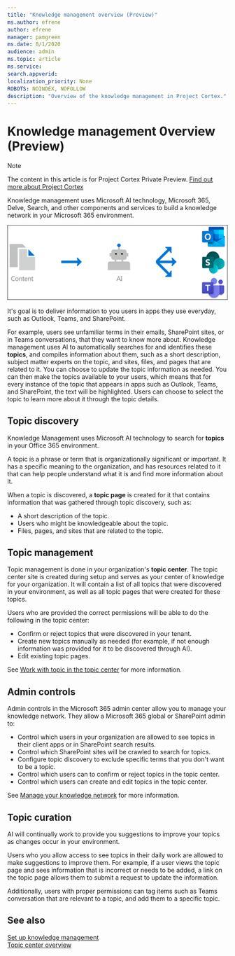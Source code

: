 ```yaml
---
title: "Knowledge management overview (Preview)"
ms.author: efrene
author: efrene
manager: pamgreen
ms.date: 8/1/2020
audience: admin
ms.topic: article
ms.service: 
search.appverid: 
localization_priority: None
ROBOTS: NOINDEX, NOFOLLOW
description: "Overview of the knowledge management in Project Cortex."
---
```


# Knowledge management 0verview (Preview)

> [!Note] 
> The content in this article is for Project Cortex Private Preview. [Find out more about Project Cortex](https://aka.ms/projectcortex) 

Knowledge management uses Microsoft AI technology, Microsoft 365, Delve, Search, and other components and services to build a knowledge network in your Microsoft 365 environment. 

   ![Knowledge Management flow](../media/content-understanding/knowledge-management-flowchart.png) </br> 

It's goal is to deliver information to you users in apps they use everyday, such as Outlook, Teams, and SharePoint.

For example, users see unfamiliar terms in their emails, SharePoint sites, or in Teams conversations, that they want to know more about. Knowledge management uses AI to automatically searches for and identifies these **topics**, and compiles information about them, such as a short description, subject matter experts on the topic, and sites, files, and pages that are related to it. You can choose to update the topic information as needed. You can then make the topics available to your users, which means that for every instance of the topic that appears in apps such as Outlook, Teams, and SharePoint, the text will be highlighted. Users can choose to select the topic to learn more about it through the topic details.


## Topic discovery

Knowledge Management uses Microsoft AI technology to search for **topics** in your Office 365 environment.

A topic is a phrase or term that is organizationally significant or important. It has a specific meaning to the organization, and has resources related to it that can help people understand what it is and find more information about it.

When a topic is discovered, a **topic page** is created for it that contains information that was gathered through topic discovery, such as:

- A short description of the topic.
- Users who might be knowledgeable about the topic.
- Files, pages, and sites that are related to the topic.


## Topic management

Topic management is done in your organization's **topic center**. The topic center site is created during setup and serves as your center of knowledge for your organization. It will contain a list of all topics that were discovered in your environment, as well as all topic pages that were created for these topics. 

Users who are provided the correct permissions will be able to do the following in the topic center:

- Confirm or reject topics that were discovered in your tenant.
- Create new topics manually as needed (for example, if not enough information was provided for it to be discovered through AI).
- Edit existing topic pages.</br>

See [Work with topic in the topic center](work-with-topics.md) for more information.  


## Admin controls

Admin controls in the Microsoft 365 admin center  allow you to manage your knowledge network. They allow a Microsoft 365 global or SharePoint admin to:

- Control which users in your organization are allowed to see topics in their client apps or in SharePoint search results.
- Control which SharePoint sites will be crawled to search for topics.
- Configure topic discovery to exclude specific terms that you don't want to be a topic.
- Control which users can to confirm or reject topics in the topic center.
- Control which users can create and edit topics in the topic center.

See [Manage your knowledge network](manage-knowledge-network.md) for more information. 

## Topic curation

AI will continually work to provide you suggestions to improve your topics as changes occur in your environment.

Users who you allow access to see topics in their daily work are allowed to make suggestions to improve them. For example, if a user views the topic page and sees information that is incorrect or needs to be added, a link on the topic page allows them to submit a request to update the information.

Additionally, users with proper permissions can tag items such as Teams conversation that are relevant to a topic, and add them to a specific topic.




## See also
[Set up knowledge management](set-up-knowledge-network.md)</br>
[Topic center overview](topic-center-overview.md)
